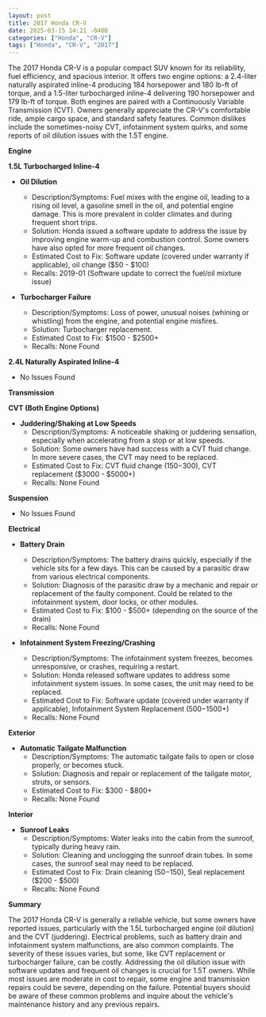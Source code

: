 ```yaml
---
layout: post
title: 2017 Honda CR-V
date: 2025-03-15 14:21 -0400
categories: ["Honda", "CR-V"]
tags: ["Honda", "CR-V", "2017"]
---
```

The 2017 Honda CR-V is a popular compact SUV known for its reliability, fuel efficiency, and spacious interior. It offers two engine options: a 2.4-liter naturally aspirated inline-4 producing 184 horsepower and 180 lb-ft of torque, and a 1.5-liter turbocharged inline-4 delivering 190 horsepower and 179 lb-ft of torque. Both engines are paired with a Continuously Variable Transmission (CVT). Owners generally appreciate the CR-V's comfortable ride, ample cargo space, and standard safety features. Common dislikes include the sometimes-noisy CVT, infotainment system quirks, and some reports of oil dilution issues with the 1.5T engine.

**Engine**

**1.5L Turbocharged Inline-4**

*   **Oil Dilution**
    *   Description/Symptoms: Fuel mixes with the engine oil, leading to a rising oil level, a gasoline smell in the oil, and potential engine damage. This is more prevalent in colder climates and during frequent short trips.
    *   Solution: Honda issued a software update to address the issue by improving engine warm-up and combustion control. Some owners have also opted for more frequent oil changes.
    *   Estimated Cost to Fix: Software update (covered under warranty if applicable), oil change ($50 - $100)
    *   Recalls: 2019-01 (Software update to correct the fuel/oil mixture issue)

*   **Turbocharger Failure**
    *   Description/Symptoms: Loss of power, unusual noises (whining or whistling) from the engine, and potential engine misfires.
    *   Solution: Turbocharger replacement.
    *   Estimated Cost to Fix: $1500 - $2500+
    *   Recalls: None Found

**2.4L Naturally Aspirated Inline-4**

*   No Issues Found

**Transmission**

**CVT (Both Engine Options)**

*   **Juddering/Shaking at Low Speeds**
    *   Description/Symptoms: A noticeable shaking or juddering sensation, especially when accelerating from a stop or at low speeds.
    *   Solution: Some owners have had success with a CVT fluid change. In more severe cases, the CVT may need to be replaced.
    *   Estimated Cost to Fix: CVT fluid change ($150-$300), CVT replacement ($3000 - $5000+)
    *   Recalls: None Found

**Suspension**

*   No Issues Found

**Electrical**

*   **Battery Drain**
    *   Description/Symptoms: The battery drains quickly, especially if the vehicle sits for a few days. This can be caused by a parasitic draw from various electrical components.
    *   Solution: Diagnosis of the parasitic draw by a mechanic and repair or replacement of the faulty component. Could be related to the infotainment system, door locks, or other modules.
    *   Estimated Cost to Fix: $100 - $500+ (depending on the source of the drain)
    *   Recalls: None Found

*   **Infotainment System Freezing/Crashing**
    *   Description/Symptoms: The infotainment system freezes, becomes unresponsive, or crashes, requiring a restart.
    *   Solution: Honda released software updates to address some infotainment system issues. In some cases, the unit may need to be replaced.
    *   Estimated Cost to Fix: Software update (covered under warranty if applicable), Infotainment System Replacement ($500-$1500+)
    *   Recalls: None Found

**Exterior**

*   **Automatic Tailgate Malfunction**
    *   Description/Symptoms: The automatic tailgate fails to open or close properly, or becomes stuck.
    *   Solution: Diagnosis and repair or replacement of the tailgate motor, struts, or sensors.
    *   Estimated Cost to Fix: $300 - $800+
    *   Recalls: None Found

**Interior**

*   **Sunroof Leaks**
    *   Description/Symptoms: Water leaks into the cabin from the sunroof, typically during heavy rain.
    *   Solution: Cleaning and unclogging the sunroof drain tubes. In some cases, the sunroof seal may need to be replaced.
    *   Estimated Cost to Fix: Drain cleaning ($50-$150), Seal replacement ($200 - $500)
    *   Recalls: None Found

**Summary**

The 2017 Honda CR-V is generally a reliable vehicle, but some owners have reported issues, particularly with the 1.5L turbocharged engine (oil dilution) and the CVT (juddering). Electrical problems, such as battery drain and infotainment system malfunctions, are also common complaints. The severity of these issues varies, but some, like CVT replacement or turbocharger failure, can be costly. Addressing the oil dilution issue with software updates and frequent oil changes is crucial for 1.5T owners. While most issues are moderate in cost to repair, some engine and transmission repairs could be severe, depending on the failure. Potential buyers should be aware of these common problems and inquire about the vehicle's maintenance history and any previous repairs.

